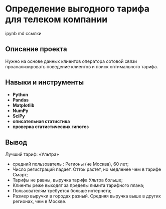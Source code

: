 # Определение выгодного тарифа для телеком компании
ipynb md ссылки
## Описание проекта
Нужно на основе данных клиентов оператора сотовой связи проанализировать поведение клиентов и поиск оптимального тарифа.
## Навыки и инструменты
- **Python**
- **Pandas**
- **Matplotlib**
- **NumPy**
- **SciPy**
- **описательная статистика**
- **проверка статистических гипотез**

## Вывод
Лучший тариф: «Ультра»

- средний пользователь : Регионы (не Москва), 60 лет;
- Число регистраций падает. Отток растет, но медленее чем в тарифе Смарт;
- Тарифы не равны, выручка тарифа Ультра больше;
- Клиенты реже выходят за пределы лимита тарифного плана;
- Пользователям требуется больше интернета;
- Размер выручки в городах разный. Средняя выручка выше в других регионах, чем в Москве.
